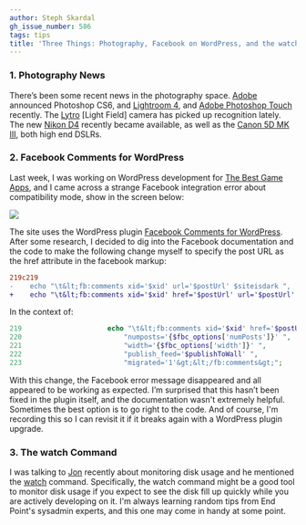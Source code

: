 ```yaml
---
author: Steph Skardal
gh_issue_number: 586
tags: tips
title: 'Three Things: Photography, Facebook on WordPress, and the watch command'
---
```


### 1. Photography News

There’s been some recent news in the photography space. [Adobe](http://www.adobe.com/) announced Photoshop CS6, and [Lightroom 4](http://www.adobe.com/products/photoshop-lightroom.html), and [Adobe Photoshop Touch](http://www.adobe.com/products/photoshop-touch.html) recently. The [Lytro](http://www.lytro.com/) [Light Field] camera has picked up recognition lately. The new [Nikon D4](http://imaging.nikon.com/lineup/dslr/d4/) recently became available, as well as the [Canon 5D MK III](http://usa.canon.com/cusa/consumer/products/cameras/slr_cameras/eos_5d_mark_iii), both high end DSLRs.

### 2. Facebook Comments for WordPress

Last week, I was working on WordPress development for [The Best Game Apps](http://www.thebestgameapps.com/), and I came across a strange Facebook integration error about compatibility mode, show in the screen below:

<img border="0" src="/blog/2012/04/11/three-things-photography-facebook-on/image-0.png"/>

The site uses the WordPress plugin [Facebook Comments for WordPress](http://wordpress.org/extend/plugins/facebook-comments-for-wordpress/). After some research, I decided to dig into the Facebook documentation and the code to make the following change myself to specify the post URL as the href attribute in the facebook markup:

```diff
219c219
-    echo "\t&lt;fb:comments xid='$xid' url='$postUrl' $siteisdark ",
+    echo "\t&lt;fb:comments xid='$xid' href='$postUrl' url='$postUrl' $siteisdark ",
```

In the context of:

```php
219                     echo "\t&lt;fb:comments xid='$xid' href='$postUrl' url='$postUrl' $siteisdark ",
220                         "numposts='{$fbc_options['numPosts']}' ",
221                         "width='{$fbc_options['width']}' ",
222                         "publish_feed='$publishToWall' ",
223                         "migrated='1'&gt;&lt;/fb:comments&gt;";
```

With this change, the Facebook error message disappeared and all appeared to be working as expected. I’m surprised that this hasn’t been fixed in the plugin itself, and the documentation wasn't extremely helpful. Sometimes the best option is to go right to the code. And of course, I'm recording this so I can revisit it if it breaks again with a WordPress plugin upgrade.

### 3. The watch Command

I was talking to [Jon](/team/jon_jensen) recently about monitoring disk usage and he mentioned the [watch](http://linux.about.com/library/cmd/blcmdl1_watch.htm) command. Specifically, the watch command might be a good tool to monitor disk usage if you expect to see the disk fill up quickly while you are actively developing on it. I'm always learning random tips from End Point's sysadmin experts, and this one may come in handy at some point.

